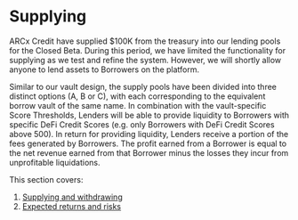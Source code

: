 # Supplying

ARCx Credit have supplied $100K from the treasury into our lending pools for the Closed Beta. During this period, we have limited the functionality for supplying as we test and refine the system. However, we will shortly allow anyone to lend assets to Borrowers on the platform.&#x20;

Similar to our vault design, the supply pools have been divided into three distinct options (A, B or C), with each corresponding to the equivalent borrow vault of the same name. In combination with the vault-specific Score Thresholds, Lenders will be able to provide liquidity to Borrowers with specific DeFi Credit Scores (e.g. only Borrowers with DeFi Credit Scores above 500). In return for providing liquidity, Lenders receive a portion of the fees generated by Borrowers. The profit earned from a Borrower is equal to the net revenue earned from that Borrower minus the losses they incur from unprofitable liquidations.

This section covers:

1. [Supplying and withdrawing](supplying-and-withdrawing.md)
2. [Expected returns and risks](expected-returns-and-risks.md)
